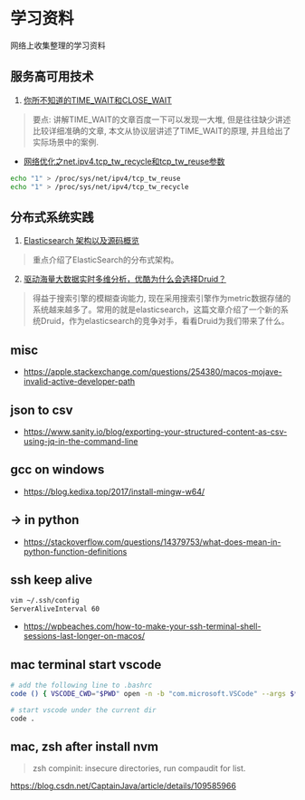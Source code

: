 # 学习资料
网络上收集整理的学习资料

## 服务高可用技术
1. [你所不知道的TIME_WAIT和CLOSE_WAIT](https://mp.weixin.qq.com/s?__biz=MzI4MjA4ODU0Ng==&mid=402415747&idx=1&sn=2458ba4fe1830eecdb8db725d3f395fa&scene=1&srcid=0219ONAdie0Wa6o3pW47CIln&key=710a5d99946419d9d2aa813f0ff66c0cc084049b289f17d551d542f09c5f327f17617efb5d5c308bfac52a8b4ca612a8&ascene=0&uin=Mjk1ODMyNTYyMg%3D%3D&devicetype=iMac+MacBookPro11%2C4+OSX+OSX+10.11.3+build(15D21)&version=11020201&pass_ticket=vFd4jXC%2F94fd4APMhl%2FH3VGBe0rwoZxqkT0m3VscvbbfVlhihe4EEqUYSH1z1Bbv)

> 要点: 讲解TIME_WAIT的文章百度一下可以发现一大堆, 但是往往缺少讲述比较详细准确的文章, 本文从协议层讲述了TIME_WAIT的原理, 并且给出了实际场景中的案例.

* [网络优化之net.ipv4.tcp_tw_recycle和tcp_tw_reuse参数](https://www.qingtingip.com/h_256514.html)

```sh
echo "1" > /proc/sys/net/ipv4/tcp_tw_reuse
echo "1" > /proc/sys/net/ipv4/tcp_tw_recycle
```

## 分布式系统实践
1. [Elasticsearch 架构以及源码概览](https://mp.weixin.qq.com/s?__biz=MzA4NjgwMDQ0OA==&mid=2652445487&idx=1&sn=fb99fac1db2ad8120e98f00165323b2a&scene=1&srcid=0711ZEP1y8SLXzpImelywT5N&key=77421cf58af4a653fadcc7594168daa7b232d787e310fbe4536f0919298fe4284caa929b0d7a9463712f20c95a3e4b9a&ascene=0&uin=Mjk1ODMyNTYyMg%3D%3D&devicetype=iMac+MacBookPro11%2C4+OSX+OSX+10.11.5+build(15F34)&version=11020201&pass_ticket=zxcWol980kEHZxuscCwv6Bo4lYDE30dPbCHaz0sBBISlEX1GvXJw875tzW6lzG8M)

> 重点介绍了ElasticSearch的分布式架构。

2. [驱动海量大数据实时多维分析，优酷为什么会选择Druid？](https://mp.weixin.qq.com/s?__biz=MzA5NzkxMzg1Nw==&mid=2653160326&idx=1&sn=9c6a91df0ff088f799eefe2ca14926ca&scene=0&key=8dcebf9e179c9f3a11295728e84286c8427ddea06d951c4e08f2efb52ad1d982d9f5f8bbe434244929ff240d0ec88b5d&ascene=0&uin=Mjk1ODMyNTYyMg%3D%3D&devicetype=iMac+MacBookPro11%2C4+OSX+OSX+10.11.5+build(15F34)&version=11020201&pass_ticket=Uax4it219TvGLrsu%2B5wo6lhIzCrLx6RPRmntpCJlCs%2FagzKHed%2B%2F8X23mVqpb6o0)

> 得益于搜索引擎的模糊查询能力, 现在采用搜索引擎作为metric数据存储的系统越来越多了。常用的就是elasticsearch，这篇文章介绍了一个新的系统Druid，作为elasticsearch的竞争对手，看看Druid为我们带来了什么。

## misc

* https://apple.stackexchange.com/questions/254380/macos-mojave-invalid-active-developer-path

## json to csv
* https://www.sanity.io/blog/exporting-your-structured-content-as-csv-using-jq-in-the-command-line

## gcc on windows
* https://blog.kedixa.top/2017/install-mingw-w64/

## -> in python
* https://stackoverflow.com/questions/14379753/what-does-mean-in-python-function-definitions

## ssh keep alive
```sh
vim ~/.ssh/config
ServerAliveInterval 60
```

* https://wpbeaches.com/how-to-make-your-ssh-terminal-shell-sessions-last-longer-on-macos/

## mac terminal start vscode
```sh
# add the following line to .bashrc
code () { VSCODE_CWD="$PWD" open -n -b "com.microsoft.VSCode" --args $* ;}
```

```sh
# start vscode under the current dir
code .
```

## mac, zsh after install nvm

> zsh compinit: insecure directories, run compaudit for list.

https://blog.csdn.net/CaptainJava/article/details/109585966
